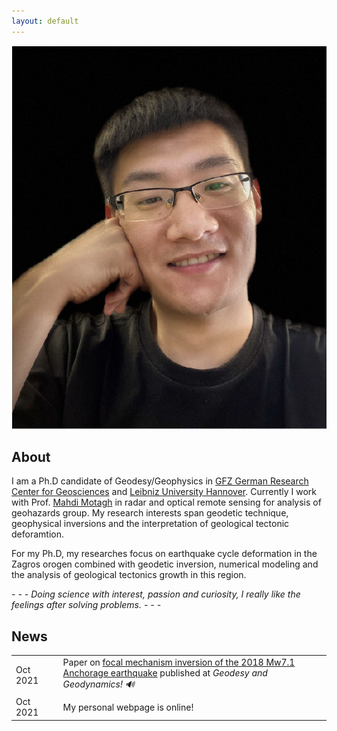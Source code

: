 ```yaml
---
layout: default
---
```


<!-- <img src="my_photo6.jpg" /> -->
<img class="profile-picture" src="my_pho.jpg">
<!-- this is comments -->

## About

I am a Ph.D candidate of Geodesy/Geophysics in [GFZ German Research Center for Geosciences](https://www.gfz-potsdam.de/en/home/) and [Leibniz University Hannover](https://www.uni-hannover.de/en/). Currently I work with Prof. [Mahdi Motagh](https://www.gfz-potsdam.de/en/staff/mahdi-motagh/sec14/) in radar and optical remote sensing for analysis of geohazards group. My research interests span geodetic technique, geophysical inversions and the interpretation of geological tectonic deforamtion.  

For my Ph.D, my researches focus on earthquake cycle deformation in the Zagros orogen combined with geodetic inversion, numerical modeling and the analysis of geological tectonics growth in this region.  

*- - - Doing science with interest,  passion and curiosity, I really like the feelings after solving problems. - - -*

## News 
<!-- this is comments -->
<table style="width:100%">
  <tr>
    <td width="15%">Oct 2021</td>
    <td>Paper on <a href="https://www.sciencedirect.com/science/article/pii/S1674984721000690?via%3Dihub">focal mechanism inversion of the 2018 Mw7.1 Anchorage earthquake</a> published at <i>Geodesy and Geodynamics!  &#128266;</i></td>
  </tr>
  <tr>
    <td width="15%">Oct 2021</td>
    <td>My personal webpage is online!</td>
  </tr>
</table>

